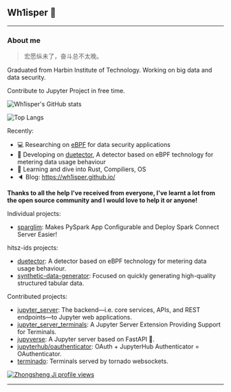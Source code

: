 ## Wh1isper 👋
---
### About me

> 宏愿纵未了，奋斗总不太晚。

Graduated from Harbin Institute of Technology. Working on big data and data security.

Contribute to Jupyter Project in free time.

![Wh1isper's GitHub stats](https://github-readme-stats.vercel.app/api?username=wh1isper&count_private=true)

![Top Langs](https://github-readme-stats.vercel.app/api/top-langs/?username=wh1isper&hide=javascript,css,html&layout=compact)

Recently:

- 💻 Researching on [eBPF](https://ebpf.io/) for data security applications
- 🔧 Developing on [duetector](https://github.com/hitsz-ids/duetector), A detector based on eBPF technology for metering data usage behaviour
- 📕 Learning and dive into Rust, Compiliers, OS
- 🔈 Blog: https://wh1isper.github.io/

**Thanks to all the help I've received from everyone, I've learnt a lot from the open source community and I would love to help it or anyone!**

Individual projects:
- [sparglim](https://github.com/Wh1isper/sparglim): Makes PySpark App Configurable and Deploy Spark Connect Server Easier!

hitsz-ids projects:
- [duetector](https://github.com/hitsz-ids/duetector): A detector based on eBPF technology for metering data usage behaviour.
- [synthetic-data-generator](https://github.com/hitsz-ids/synthetic-data-generator): Focused on quickly generating high-quality structured tabular data.

Contributed projects:
- [jupyter_server](https://github.com/jupyter-server/jupyter_server): The backend—i.e. core services, APIs, and REST endpoints—to Jupyter web applications.
- [jupyter_server_terminals](https://github.com/jupyter-server/jupyter_server_terminals): A Jupyter Server Extension Providing Support for Terminals.
- [jupyverse](https://github.com/jupyter-server/jupyverse): A Jupyter server based on FastAPI 🚀.
- [jupyterhub/oauthenticator](https://github.com/jupyterhub/oauthenticator): OAuth + JupyterHub Authenticator = OAuthenticator.
- [terminado](https://github.com/jupyter/terminado): Terminals served by tornado websockets.

[![Zhongsheng Ji profile views](https://u8views.com/api/v1/github/profiles/43375501/views/day-week-month-total-count.svg)](https://u8views.com/github/Wh1isper)

---
